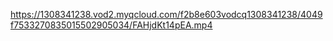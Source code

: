 https://1308341238.vod2.myqcloud.com/f2b8e603vodcq1308341238/4049f7533270835015502905034/FAHjdKt14pEA.mp4
